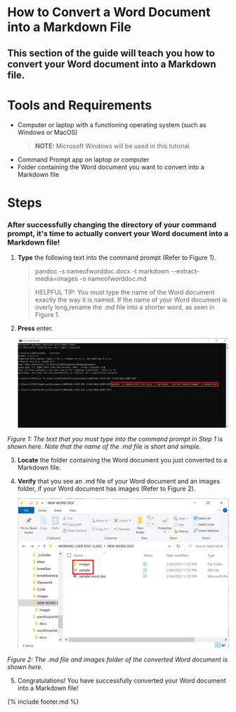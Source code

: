 # How to Convert a Word Document into a Markdown File
## This section of the guide will teach you how to convert your Word document into a Markdown file. 

# Tools and Requirements
- Computer or laptop with a functioning operating system (such as Windows or MacOS)
    > **NOTE:** Microsoft Windows will be used in this tutorial. 
- Command Prompt app on laptop or computer
- Folder containing the Word document you want to convert into a Markdown file

# Steps 
### After successfully changing the directory of your command prompt, it's time to actually convert your Word document into a Markdown file!

1. **Type** the following text into the command prompt (Refer to Figure 1).
    
    > pandoc -s nameofworddoc.docx -t markdown \-\-extract-media=images -o nameofworddoc.md

    > HELPFUL TIP: You must type the name of the Word document exactly the way it is named. If the name of your Word document is overly long,rename the .md file into a shorter word, as seen in Figure 1. 

2. **Press** enter.

    ![Photo 5](images/photo5.png)
  
  *Figure 1: The text that you must type into the command prompt in Step 1 is shown here. Note that the name of the .md file is short and simple.*

3. **Locate** the folder containing the Word document you just converted to a Markdown file. 

4. **Verify** that you see an .md file of your Word document and an images folder, if your Word document has images (Refer to Figure 2).

    ![Photo 6](images/photo6.png)
  
  *Figure 2: The .md file and images folder of the converted Word document is shown here.*

5. Congratulations! You have successfully converted your Word document into a Markdown file!

{% include footer.md %}